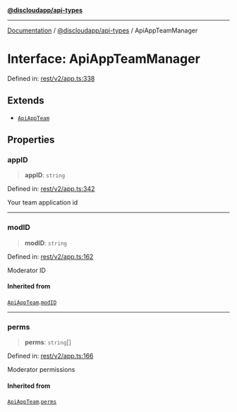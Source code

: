 [**@discloudapp/api-types**](../README.md)

***

[Documentation](../../../packages.md) / [@discloudapp/api-types](../README.md) / ApiAppTeamManager

# Interface: ApiAppTeamManager

Defined in: [rest/v2/app.ts:338](https://github.com/discloud/discloud.app/blob/bfcb626f6315ac03eb36b36e57f162cd101e1996/packages/api-types/rest/v2/app.ts#L338)

## Extends

- [`ApiAppTeam`](ApiAppTeam.md)

## Properties

### appID

> **appID**: `string`

Defined in: [rest/v2/app.ts:342](https://github.com/discloud/discloud.app/blob/bfcb626f6315ac03eb36b36e57f162cd101e1996/packages/api-types/rest/v2/app.ts#L342)

Your team application id

***

### modID

> **modID**: `string`

Defined in: [rest/v2/app.ts:162](https://github.com/discloud/discloud.app/blob/bfcb626f6315ac03eb36b36e57f162cd101e1996/packages/api-types/rest/v2/app.ts#L162)

Moderator ID

#### Inherited from

[`ApiAppTeam`](ApiAppTeam.md).[`modID`](ApiAppTeam.md#modid)

***

### perms

> **perms**: `string`[]

Defined in: [rest/v2/app.ts:166](https://github.com/discloud/discloud.app/blob/bfcb626f6315ac03eb36b36e57f162cd101e1996/packages/api-types/rest/v2/app.ts#L166)

Moderator permissions

#### Inherited from

[`ApiAppTeam`](ApiAppTeam.md).[`perms`](ApiAppTeam.md#perms)
